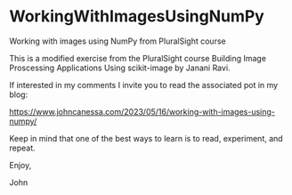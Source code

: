 # WorkingWithImagesUsingNumPy
Working with images using NumPy from PluralSight course

This is a modified exercise from the PluralSight course
Building Image Proscessing Applications Using scikit-image
by Janani Ravi.

If interested in my comments I invite you to read the associated
pot in my blog:

https://www.johncanessa.com/2023/05/16/working-with-images-using-numpy/

Keep in mind that one of the best ways to learn is to read, 
experiment, and repeat.

Enjoy,

John
